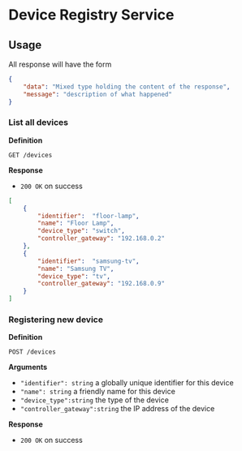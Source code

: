 # Device Registry Service

## Usage

All response will have the form

```json
{
    "data": "Mixed type holding the content of the response",
    "message": "description of what happened"
}
```

### List all devices

**Definition**

`GET /devices`

**Response**

- `200 OK` on success

```json
[
    {
        "identifier":  "floor-lamp",
        "name": "Floor Lamp",
        "device_type": "switch",
        "controller_gateway": "192.168.0.2"
    },
    {
        "identifier":  "samsung-tv",
        "name": "Samsung TV",
        "device_type": "tv",
        "controller_gateway": "192.168.0.9"
    }
]
```

### Registering new device

**Definition**

`POST /devices`

**Arguments**

- `"identifier": string` a globally unique identifier for this device
- `"name": string` a friendly name for this device
- `"device_type":string` the type of the device
- `"controller_gateway":string` the IP address of the device

**Response**

- `200 OK` on success

```json

```